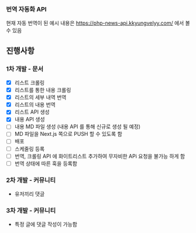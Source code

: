 ### 번역 자동화 API

현재 자동 번역이 된 예시 내용은 https://php-news-api.kkyungvelyy.com/ 에서 볼 수 있음

## 진행사항

### 1차 개발 - 문서

- [x] 리스트 크롤링
- [x] 리스트를 통한 내용 크롤링
- [x] 리스트의 세부 내역 번역
- [x] 리스트의 내용 번역
- [x] 리스트 API 생성
- [x] 내용 API 생성
- [ ] 내용 MD 파일 생성 (내용 API 를 통해 신규로 생성 될 예정)
- [ ] MD 파일을 Next.js 쪽으로 PUSH 할 수 있도록 함
- [ ] 배포
- [ ] 스케줄링 등록
- [ ] 번역, 크롤링 API 에 화이트리스트 추가하여 무자비한 APi 요청을 불가능 하게 함
- [ ] 번역 상태에 따른 훅을 등록함

### 2차 개발 - 커뮤니티

- 유저끼리 댓글

### 3차 개발 - 커뮤니티

- 특정 글에 댓글 작성이 가능함 

